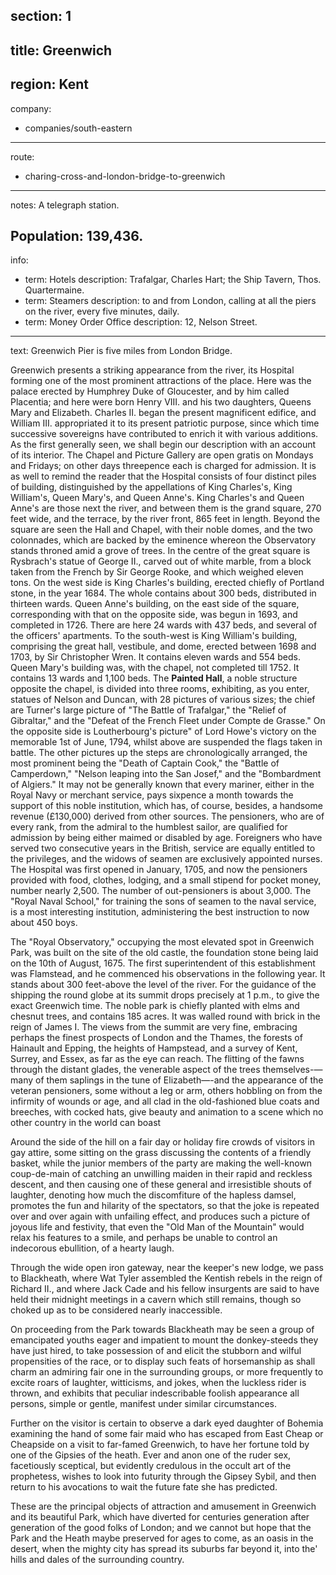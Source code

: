 section: 1
----
title: Greenwich
----
region: Kent
----
company:
- companies/south-eastern
----
route:
- charing-cross-and-london-bridge-to-greenwich
----
notes: A telegraph station.

Population: 139,436.
----
info:
- term: Hotels
  description: Trafalgar, Charles Hart; the Ship Tavern, Thos. Quartermaine.
- term: Steamers
  description: to and from London, calling at all the piers on the river, every five minutes, daily.
- term: Money Order Office
  description: 12, Nelson Street.
----
text: Greenwich Pier is five miles from London Bridge.

Greenwich presents a striking appearance from the river, its Hospital forming one of the most prominent attractions of the place. Here was the palace erected by Humphrey Duke of Gloucester, and by him called Placentia; and here were born Henry VIII. and his two daughters, Queens Mary and Elizabeth. Charles II. began the present magnificent edifice, and William III. appropriated it to its present patriotic purpose, since which time successive sovereigns have contributed to enrich it with various additions. As the first generally seen, we shall begin our description with an account of its interior. The Chapel and Picture Gallery are open gratis on Mondays and Fridays; on other days threepence each is charged for admission. It is as well to remind the reader that the Hospital consists of four distinct piles of building, distinguished by the appellations of King Charles's, King William's, Queen Mary's, and Queen Anne's. King Charles's and Queen Anne's are those next the river, and between them is the grand square, 270 feet wide, and the terrace, by the river front, 865 feet in length. Beyond the square are seen the Hall and Chapel, with their noble domes, and the two colonnades, which are backed by the eminence whereon the Observatory stands throned amid a grove of trees. In the centre of the great square is Rysbrach's statue of George II., carved out of white marble, from a block taken from the French by Sir George Rooke, and which weighed eleven tons. On the west side is King Charles's building, erected chiefly of Portland stone, in the year 1684. The whole contains about 300 beds, distributed in thirteen wards. Queen Anne's building, on the east side of the square, corresponding with that on the opposite side, was begun in 1693, and completed in 1726. There are here 24 wards with 437 beds, and several of the officers' apartments. To the south-west is King William's building, comprising the great hall, vestibule, and dome, erected between 1698 and 1703, by Sir Christopher Wren. It contains eleven wards and 554 beds. Queen Mary's building was, with the chapel, not completed till 1752. It contains 13 wards and 1,100 beds. The **Painted Hall**, a noble structure opposite the chapel, is divided into three rooms, exhibiting, as you enter, statues of Nelson and Duncan, with 28 pictures of various sizes; the chief are Turner's large picture of "The Battle of Trafalgar," the "Relief of Gibraltar," and the "Defeat of the French Fleet under Compte de Grasse." On the opposite side is Loutherbourg's picture" of Lord Howe's victory on the memorable 1st of June, 1794, whilst above are suspended the flags taken in battle. The other pictures up the steps are chronologically arranged, the most prominent being the "Death of Captain Cook," the "Battle of Camperdown," "Nelson leaping into the San Josef," and the "Bombardment of Algiers." It may not be generally known that every mariner, either in the Royal Navy or merchant service, pays sixpence a month towards the support of this noble institution, which has, of course, besides, a handsome revenue (£130,000) derived from other sources. The pensioners, who are of every rank, from the admiral to the humblest sailor, are qualified for admission by being either maimed or disabled by age. Foreigners who have served two consecutive years in the British, service are equally entitled to the privileges, and the widows of seamen are exclusively appointed nurses. The Hospital was first opened in January, 1705, and now the pensioners provided with food, clothes, lodging, and a small stipend for pocket money, number nearly 2,500. The number of out-pensioners is about 3,000. The "Royal Naval School," for training the sons of seamen to the naval service, is a most interesting institution, administering the best instruction to now about 450 boys.

The "Royal Observatory," occupying the most elevated spot in Greenwich Park, was built on the site of the old castle, the foundation stone being laid on the 10th of August, 1675. The first superintendent of this establishment was Flamstead, and he commenced his observations in the following year. It stands about 300 feet-above the level of the river. For the guidance of the shipping the round globe at its summit drops precisely at 1 p.m., to give the exact Greenwich time. The noble park is chiefly planted with elms and chesnut trees, and contains 185 acres. It was walled round with brick in the reign of James I. The views from the summit are very fine, embracing perhaps the finest prospects of London and the Thames, the forests of Hainault and Epping, the heights of Hampstead, and a survey of Kent, Surrey, and Essex, as far as the eye can reach. The flitting of the fawns through the distant glades, the venerable aspect of the trees themselves-—many of them saplings in the tune of Elizabeth—-and the appearance of the veteran pensioners, some without a leg or arm, others hobbling on from the infirmity of wounds or age, and all clad in the old-fashioned blue coats and breeches, with cocked hats, give beauty and animation to a scene which no other country in the world can boast

Around the side of the hill on a fair day or holiday fire crowds of visitors in gay attire, some sitting on the grass discussing the contents of a friendly basket, while the junior members of the party are making the well-known coup-de-main of catching an unwilling maiden in their rapid and reckless descent, and then causing one of these general and irresistible shouts of laughter, denoting how much the discomfiture of the hapless damsel, promotes the fun and hilarity of the spectators, so that the joke is repeated over and over again with unfailing effect, and produces such a picture of joyous life and festivity, that even the "Old Man of the Mountain" would relax his features to a smile, and perhaps be unable to control an indecorous ebullition, of a hearty laugh.

Through the wide open iron gateway, near the keeper's new lodge, we pass to Blackheath, where Wat Tyler assembled the Kentish rebels in the reign of Richard II., and where Jack Cade and his fellow insurgents are said to have held their midnight meetings in a cavern which still remains, though so choked up as to be considered nearly inaccessible.

On proceeding from the Park towards Blackheath may be seen a group of emancipated youths eager and impatient to mount the donkey-steeds they have just hired, to take possession of and elicit the stubborn and wilful propensities of the race, or to display such feats of horsemanship as shall charm an admiring fair one in the surrounding groups, or more frequently to excite roars of laughter, witticisms, and jokes, when the luckless rider is thrown, and exhibits that peculiar indescribable foolish appearance all persons, simple or gentle, manifest under similar circumstances.

Further on the visitor is certain to observe a dark eyed daughter of Bohemia examining the hand of some fair maid who has escaped from East Cheap or Cheapside on a visit to far-famed Greenwich, to have her fortune told by one of the Gipsies of the heath. Ever and anon one of the ruder sex, facetiously sceptical, but evidently credulous in the occult art of the prophetess, wishes to look into futurity through the Gipsey Sybil, and then return to his avocations to wait the future fate she has predicted.

These are the principal objects of attraction and amusement in Greenwich and its beautiful Park, which have diverted for centuries generation after generation of the good folks of London; and we cannot but hope that the Park and the Heath maybe preserved for ages to come, as an oasis in the desert, when the mighty city has spread its suburbs far beyond it, into the' hills and dales of the surrounding country.
